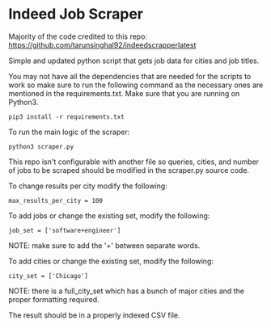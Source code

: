 # Indeed Job Scraper

Majority of the code credited to this repo: https://github.com/tarunsinghal92/indeedscrapperlatest

Simple and updated python script that gets job data for cities and job titles.

You may not have all the dependencies that are needed for the scripts to work so make sure to run the following command as the necessary ones are mentioned in the requirements.txt. Make sure that you are running on Python3.
```
pip3 install -r requirements.txt
```

To run the main logic of the scraper:
```
python3 scraper.py
```

This repo isn't configurable with another file so queries, cities, and number of jobs to be scraped should be modified in the scraper.py source code.

To change results per city modify the following:
```
max_results_per_city = 100
```

To add jobs or change the existing set, modify the following:
```
job_set = ['software+engineer']
```
NOTE: make sure to add the '+' between separate words.

To add cities or change the existing set, modify the following:
```
city_set = ['Chicago']
```
NOTE: there is a full_city_set which has a bunch of major cities and the proper formatting required.

The result should be in a properly indexed CSV file.